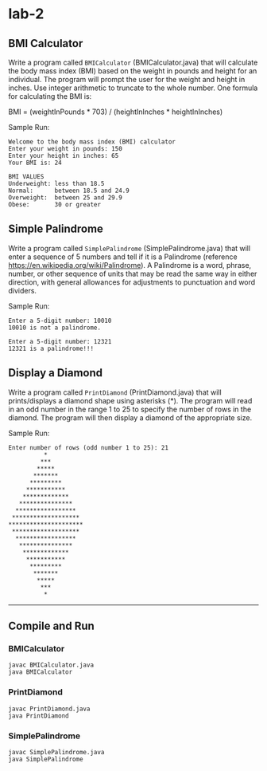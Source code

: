 # lab-2

## BMI Calculator

Write a program called `BMICalculator` (BMICalculator.java) that will calculate the body mass index (BMI) based on the weight in pounds and height for an individual.
The program will prompt the user for the weight and height in inches.
Use integer arithmetic to truncate to the whole number.
One formula for calculating the BMI is:

BMI = (weightInPounds \* 703) / (heightInInches \* heightInInches)

Sample Run:

```
Welcome to the body mass index (BMI) calculator
Enter your weight in pounds: 150
Enter your height in inches: 65
Your BMI is: 24

BMI VALUES
Underweight: less than 18.5
Normal:      between 18.5 and 24.9
Overweight:  between 25 and 29.9
Obese:       30 or greater
```

## Simple Palindrome

Write a program called `SimplePalindrome` (SimplePalindrome.java) that will enter a sequence of 5 numbers and tell if it is a Palindrome (reference
https://en.wikipedia.org/wiki/Palindrome).
A Palindrome is a word, phrase, number, or other sequence of units that may be read the same way in either direction, with general allowances for adjustments to punctuation and word dividers.

Sample Run:

```
Enter a 5-digit number: 10010
10010 is not a palindrome.
```

```
Enter a 5-digit number: 12321
12321 is a palindrome!!!
```

## Display a Diamond

Write a program called `PrintDiamond` (PrintDiamond.java) that will prints/displays a diamond shape using asterisks (\*).
The program will read in an odd number in the range 1 to 25 to specify the number of rows in the diamond.
The program will then display a diamond of the appropriate size.

Sample Run:

```
Enter number of rows (odd number 1 to 25): 21
          *
         ***
        *****
       *******
      *********
     ***********
    *************
   ***************
  *****************
 *******************
*********************
 *******************
  *****************
   ***************
    *************
     ***********
      *********
       *******
        *****
         ***
          *
```

---

## Compile and Run

### BMICalculator

    javac BMICalculator.java
    java BMICalculator

### PrintDiamond

    javac PrintDiamond.java
    java PrintDiamond

### SimplePalindrome

    javac SimplePalindrome.java
    java SimplePalindrome
